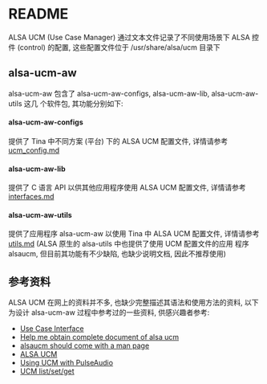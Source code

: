 # README

ALSA UCM (Use Case Manager) 通过文本文件记录了不同使用场景下 ALSA 控件 (control)
的配置, 这些配置文件位于 /usr/share/alsa/ucm 目录下

## alsa-ucm-aw

alsa-ucm-aw 包含了 alsa-ucm-aw-configs, alsa-ucm-aw-lib, alsa-ucm-aw-utils 这几
个软件包, 其功能分别如下:

#### alsa-ucm-aw-configs

提供了 Tina 中不同方案 (平台) 下的 ALSA UCM 配置文件, 详情请参考
[ucm_config.md](./ucm_config.md)

#### alsa-ucm-aw-lib

提供了 C 语言 API 以供其他应用程序使用 ALSA UCM 配置文件, 详情请参考
[interfaces.md](./interfaces.md)

#### alsa-ucm-aw-utils

提供了应用程序 alsa-ucm-aw 以使用 Tina 中 ALSA UCM 配置文件, 详情请参考
[utils.md](./utils.md) (ALSA 原生的 alsa-utils 中也提供了使用 UCM 配置文件的应用
程序 alsaucm, 但目前其功能有不少缺陷, 也缺少说明文档, 因此不推荐使用)

## 参考资料

ALSA UCM 在网上的资料并不多, 也缺少完整描述其语法和使用方法的资料, 以下为设计
alsa-ucm-aw 过程中参考过的一些资料, 供感兴趣者参考:
- [Use Case Interface](http://www.alsa-project.org/alsa-doc/alsa-lib/group__ucm.html)
- [Help me obtain complete document of alsa ucm](http://mailman.alsa-project.org/pipermail/alsa-devel/2013-November/068763.html)
- [alsaucm should come with a man page](http://mailman.alsa-project.org/pipermail/alsa-devel/2016-December/115382.html)
- [ALSA UCM](http://mailman.alsa-project.org/pipermail/alsa-devel/2010-November/033359.html)
- [Using UCM with PulseAudio](http://mailman.alsa-project.org/pipermail/alsa-devel/2012-June/052936.html)
- [UCM list/set/get](http://mailman.alsa-project.org/pipermail/alsa-devel/2011-January/036280.html)

